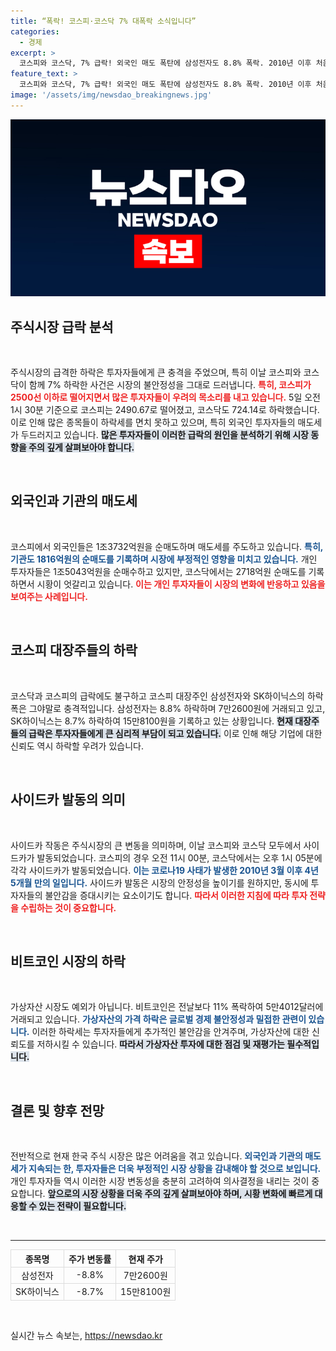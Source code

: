```yaml
---
title: “폭락! 코스피·코스닥 7% 대폭락 소식입니다”
categories:
  - 경제
excerpt: >
  코스피와 코스닥, 7% 급락! 외국인 매도 폭탄에 삼성전자도 8.8% 폭락. 2010년 이후 처음 발동된 매도 사이드카, 충격의 하루! 비트코인도 11% 하락하며 시장이 휘청이고 있다. 클릭해 자세히 알아보세요!
feature_text: >
  코스피와 코스닥, 7% 급락! 외국인 매도 폭탄에 삼성전자도 8.8% 폭락. 2010년 이후 처음 발동된 매도 사이드카, 충격의 하루! 비트코인도 11% 하락하며 시장이 휘청이고 있다. 클릭해 자세히 알아보세요!
image: '/assets/img/newsdao_breakingnews.jpg'
---
```


<p><img src="/assets/img/newsdao_breakingnews.jpg" alt="ontimetimes 속보" /></p>

<h2 data-ke-size="size26">주식시장 급락 분석</h2>

<p data-ke-size="size16">&nbsp;</p>

<p>주식시장의 급격한 하락은 투자자들에게 큰 충격을 주었으며, 특히 이날 코스피와 코스닥이 함께 7% 하락한 사건은 시장의 불안정성을 그대로 드러냅니다. <b><span style="color: #ee2323;">특히, 코스피가 2500선 이하로 떨어지면서 많은 투자자들이 우려의 목소리를 내고 있습니다.</span></b> 5일 오전 1시 30분 기준으로 코스피는 2490.67로 떨어졌고, 코스닥도 724.14로 하락했습니다. 이로 인해 많은 종목들이 하락세를 면치 못하고 있으며, 특히 외국인 투자자들의 매도세가 두드러지고 있습니다. <b><span style="background-color: #21538527;">많은 투자자들이 이러한 급락의 원인을 분석하기 위해 시장 동향을 주의 깊게 살펴보아야 합니다.</span></b> </p>

<p data-ke-size="size16">&nbsp;</p>

<h2 data-ke-size="size26">외국인과 기관의 매도세</h2>

<p data-ke-size="size16">&nbsp;</p>

<p>코스피에서 외국인들은 1조3732억원을 순매도하며 매도세를 주도하고 있습니다. <b><span style="color: #1a5490;">특히, 기관도 1816억원의 순매도를 기록하며 시장에 부정적인 영향을 미치고 있습니다.</span></b> 개인 투자자들은 1조5043억원을 순매수하고 있지만, 코스닥에서는 2718억원 순매도를 기록하면서 시황이 엇갈리고 있습니다. <b><span style="color: #ee2323;">이는 개인 투자자들이 시장의 변화에 반응하고 있음을 보여주는 사례입니다.</span></b> </p>

<p data-ke-size="size16">&nbsp;</p>

<h2 data-ke-size="size26">코스피 대장주들의 하락</h2>

<p data-ke-size="size16">&nbsp;</p>

<p>코스닥과 코스피의 급락에도 불구하고 코스피 대장주인 삼성전자와 SK하이닉스의 하락폭은 그야말로 충격적입니다. 삼성전자는 8.8% 하락하며 7만2600원에 거래되고 있고, SK하이닉스는 8.7% 하락하여 15만8100원을 기록하고 있는 상황입니다. <b><span style="background-color: #21538527;">현재 대장주들의 급락은 투자자들에게 큰 심리적 부담이 되고 있습니다.</span></b> 이로 인해 해당 기업에 대한 신뢰도 역시 하락할 우려가 있습니다.</p>

<p data-ke-size="size16">&nbsp;</p>

<h2 data-ke-size="size26">사이드카 발동의 의미</h2>

<p data-ke-size="size16">&nbsp;</p>

<p>사이드카 작동은 주식시장의 큰 변동을 의미하며, 이날 코스피와 코스닥 모두에서 사이드카가 발동되었습니다. 코스피의 경우 오전 11시 00분, 코스닥에서는 오후 1시 05분에 각각 사이드카가 발동되었습니다. <b><span style="color: #1a5490;">이는 코로나19 사태가 발생한 2010년 3월 이후 4년 5개월 만의 일입니다.</span></b>  사이드카 발동은 시장의 안정성을 높이기를 원하지만, 동시에 투자자들의 불안감을 증대시키는 요소이기도 합니다. <b><span style="color: #ee2323;">따라서 이러한 지침에 따라 투자 전략을 수립하는 것이 중요합니다.</span></b> </p>

<p data-ke-size="size16">&nbsp;</p>

<h2 data-ke-size="size26">비트코인 시장의 하락</h2>

<p data-ke-size="size16">&nbsp;</p>

<p>가상자산 시장도 예외가 아닙니다. 비트코인은 전날보다 11% 폭락하여 5만4012달러에 거래되고 있습니다. <b><span style="color: #1a5490;">가상자산의 가격 하락은 글로벌 경제 불안정성과 밀접한 관련이 있습니다.</span></b> 이러한 하락세는 투자자들에게 추가적인 불안감을 안겨주며, 가상자산에 대한 신뢰도를 저하시킬 수 있습니다. <b><span style="background-color: #21538527;">따라서 가상자산 투자에 대한 점검 및 재평가는 필수적입니다.</span></b> </p>

<p data-ke-size="size16">&nbsp;</p>

<h2 data-ke-size="size26">결론 및 향후 전망</h2>

<p data-ke-size="size16">&nbsp;</p>

<p>전반적으로 현재 한국 주식 시장은 많은 어려움을 겪고 있습니다. <b><span style="color: #1a5490;">외국인과 기관의 매도세가 지속되는 한, 투자자들은 더욱 부정적인 시장 상황을 감내해야 할 것으로 보입니다.</span></b>  개인 투자자들 역시 이러한 시장 변동성을 충분히 고려하여 의사결정을 내리는 것이 중요합니다. <b><span style="background-color: #21538527;">앞으로의 시장 상황을 더욱 주의 깊게 살펴보아야 하며, 시황 변화에 빠르게 대응할 수 있는 전략이 필요합니다.</span></b> </p>

<p data-ke-size="size16">&nbsp;</p>

<hr>

<table style="width: 100%; border-collapse: collapse;">
    <thead>
        <tr>
            <th style="border: 1px solid #ddd; text-align: center;">종목명</th>
            <th style="border: 1px solid #ddd; text-align: center;">주가 변동률</th>
            <th style="border: 1px solid #ddd; text-align: center;">현재 주가</th>
        </tr>
    </thead>
    <tbody>
        <tr>
            <td style="border: 1px solid #ddd; text-align: center;">삼성전자</td>
            <td style="border: 1px solid #ddd; text-align: center;">-8.8%</td>
            <td style="border: 1px solid #ddd; text-align: center;">7만2600원</td>
        </tr>
        <tr>
            <td style="border: 1px solid #ddd; text-align: center;">SK하이닉스</td>
            <td style="border: 1px solid #ddd; text-align: center;">-8.7%</td>
            <td style="border: 1px solid #ddd; text-align: center;">15만8100원</td>
        </tr>
    </tbody>
</table>

<p data-ke-size="size16">&nbsp;</p>
실시간 뉴스 속보는, <a href="https://newsdao.kr" rel="dofollow">https://newsdao.kr</a>


